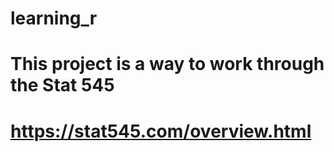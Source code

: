 # learning_r
# 
# This project is a way to work through the Stat 545
# https://stat545.com/overview.html 